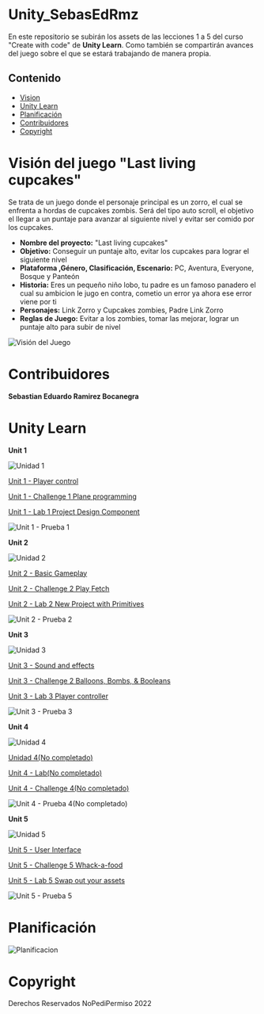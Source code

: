 # Unity_SebasEdRmz

En este repositorio se subirán los assets de las lecciones 1 a 5 del curso "Create with code" de **Unity Learn**. 
Como también se compartirán avances del juego sobre el que se estará trabajando de manera propia.

Contenido
---------

-   [Vision](#Visión-del-juego-"Last-living-cupcakes")
-   [Unity Learn](#Unity-Learn)
-   [Planificación](#planificación)
-   [Contribuidores](#Contribuidores)
-   [Copyright](#copyright)

# Visión del juego "Last living cupcakes"

Se trata de un juego donde el personaje principal es un zorro, el cual se enfrenta a hordas de cupcakes zombis. 
Será del tipo auto scroll, el objetivo el llegar a un puntaje para avanzar al siguiente nivel y evitar ser comido por los cupcakes.

- **Nombre del proyecto:** "Last living cupcakes"
- **Objetivo:** Conseguir un puntaje alto, evitar los cupcakes para lograr el siguiente nivel 
- **Plataforma ,Género, Clasificación, Escenario:** PC, Aventura, Everyone, Bosque y Panteón
- **Historia:** Eres un pequeño niño lobo, tu padre es un famoso panadero el cual su ambicion le jugo en contra, cometio un error ya ahora ese error viene por ti 
- **Personajes:**  Link Zorro y Cupcakes zombies, Padre Link Zorro
- **Reglas de Juego:** Evitar a los zombies, tomar las mejorar, lograr un puntaje alto para subir de nivel

![Visión del Juego](https://lh3.googleusercontent.com/39FIeCthrI0nvj4tjDiYemnjGhb62wie5w_7ef9SM1QBQsP8MQy2SP5-tKPiDMyIDLpry9jafl0HpwZXgMl3iYMpfH-Hqj07_M0qVVcQ46DT6cvXcq9r2-TA7m4JhBUleqVlXusM9is907FpKME2qAkMDn6fng4kPukoxZVJZhWTF_6z0eVpbVv3GRO1Tj56tQdrX45TxakcuTaVvpCQei6pOMWe9zIIIj3gne1FYUF4m2A9Y7DSgoyR7-0IeqXxGw5O8_XM6Vvg9cDLRuK7RNhMEsOYf3_DDGkGiqe7Yyl9a2i21Odh-AEQmxGXHbaZCFuGF-zDMt790GBst6eiT0ZVSjH_6lk5kGqLw_beEEvEwjkl6F8MNKxtLu2nT1u4Ut-WipHWnH_IbQCvObDeqane0UJotzBj7kxA_BHiOEoi8aDZg94E__J0rKeBPrA-qnVMEu7l3UBLOSbBdFzFPyHBzDoe5qlBnLSi-nJjMmSvlqZestl9n8o1F2qwqsCb6qRnKXXmvykvZyWBXHVmLRQffO9005Jii706RADxcmjbIm_0vB-wBQDQAfKVJclVokOUyOYKcSTcce6AqZ1mjVnla0xPH__gzT95IisuAyIEqUtqkxJAf62eB6gg2UWCzcR5RiJ50n9uwyyPijLp2kbLE9r8mHMhNnwz_Dhv58XuEcS65ReMQ62yN1FsnJvB2nESmEDbX-sAwVXYINqPyFcK5xpSFgxd5rxGeBjQV36guon_6iZeC7Whnn4ERGCF60Lu7nCI_y3nJkoHucvlYyBI8Ry8FMgAlbBpVNc44Y3sXK-gLW0A5zzB9ndeEICqSBxHoqOD3dLnDb1ElquPZ-4bEfdu687CQR9kP-tRVzZYOFVTrddhyVSehOJfTjHoBD4K4EoA1f3jrVG8PVxZZV8DZTluuMRaeAFZveCNqwgJ7nB8e5sjYoaFL5MrN-aOmP-N7ZIE7it_p_ffKOnw=w1539-h866-no?authuser=0 "Prototype")

# Contribuidores

**Sebastian Eduardo Ramirez Bocanegra**

# Unity Learn

**Unit 1**

![Unidad 1](https://connect-prd-cdn.unity.com/20190515/learn/images/4d417a32-aba0-47e5-a57b-c56ea9548013_P1_1080pBanner.png.200x0x1.webp "Unidad 1")

[Unit 1 - Player control](https://github.com/Sebas-B/Unity_SebasEdRmz/tree/main/unity1_unidad1/Leccion1/Assets)

[Unit 1 - Challenge 1 Plane programming](https://github.com/Sebas-B/Unity_SebasEdRmz/tree/main/unity1_unidad1/Reto1/Assets)

[Unit 1 - Lab 1 Project Design Component](https://github.com/Sebas-B/Unity_SebasEdRmz/blob/main/unity1_unidad1/Lab1ProjectDesignDocument/Project%20Design%20Doc.pdf)

![Unit 1 - Prueba 1](https://lh3.googleusercontent.com/N01F_aDGNGN7gIDx95DEttzUUc-zq8CKGmVqGQb7rT8uqsft7rQ6I1pP2zckCWzk2FcfERzTU42JZUAjKYCoAq4mcm2P7xY-IDD9dkgOtNHLCUVQkiDHxWOkvTSPUC_PdN7cTxyNPjYmgPkkiVtxppOe_DHmuMBKIHHL4Rh-B6kTEwZoEOfUta7OgjI-YqR0d2W7X7lSnMrhegm5yqtE_O8YlLPT1RIKfRzFqDNPRAYZyireium2vzuh8eliuo7iGvjA2IaHXFws-cOezSMkBG45XMY-EtAvK9tBcPv3do5F15elOAV_SEXtpvU1EEsY-cD6dUWFA8KPVgYQbqWJUDwQYxJrtbR5ydw0JjQ8jKjfPTYUQ508FEnOs0ztx_2dH9N5HpvOBD5Cp0wUbusQ-RMoYM_munJQ__zxpTyfw-7n2bqehraklxJNbsm8I3nqEy-J94QPAE-QxgUMtza4PW8LmGL0uUzFifX8EkPRLaVhe3f1eAX9_fTY4rKgQuiGhvt-JIzhSdZCNT6VvvPtePbsZIpMosnDvOnWnu_opcokrFHBJ0MY6RuKy3gNuIIngXpbziE3yfutXP4IetbOqm_KPtAJJKrrbWuaLee9s0MyjJwyT_i2HcnpH2AaGDqWx0zhylV4erpt5-AHdAXLMHvtNC-Z1ueozNtEUjOvyBKuu5A01FXq1I_8yk9keRv9VYoVs9go0eYUgETMEPp5UL6smirYx8c8IkGaTFVndRNoOrLusyqDFumhEpwoclQnqprCeb21fzPQZeYAePNZn_G4fIXQ7jhZG1vIvchjj7aIYzl1fkBvtVGFkRoVsecg5QkJemgPwsuklzM-8Gn8mUxdUVjsc8_wrNHau05-bjDMyEFGcPaQrbR926qqDr13nh7X4wtNZMLcHMJwU53kEjv1GWfUh-cVqepBuQ_9POSn1Myx1_VrtBjcYEEvtKXPB1q1ksuR_xepH4qs_CQU=w921-h518-no?authuser=1)

**Unit 2**

![Unidad 2](https://connect-prd-cdn.unity.com/20190516/learn/images/bf8d3473-c257-4b77-baec-74c0e35d554a_p21080pBanner.png.200x0x1.webp "Unidad 2")

[Unit 2 - Basic Gameplay](https://github.com/Sebas-B/Unity_SebasEdRmz/tree/main/unity2_unidad1/Leccion2/Assets)

[Unit 2 - Challenge 2 Play Fetch](https://github.com/Sebas-B/Unity_SebasEdRmz/tree/main/unity2_unidad1/Reto2/Assets)

[Unit 2 - Lab 2 New Project with Primitives](https://github.com/Sebas-B/Unity_SebasEdRmz/tree/main/unity2_unidad1/Lab2NewProjectwithPrimitives/Assets)

![Unit 2 - Prueba 2](https://lh3.googleusercontent.com/cNXOzEIEGfMHuBanSi_5Qg9rY4kE60N55gHB0Jdxjz2HPJQjFmIioUaxbncJjLzwiGrUFjsHyvuFNCFMfVKwYy0h0mWENYmcySIgcVBXt-yvhxPhkpFduyq1phRGWTOv2QlmQXZSZbZ0Qw4KSvDM8mPYci23EVyxRXWn7xdxPjk0vX_z7anvundeBSicCI6rCEqs70lDEEfvyEHxqGcBZ2EN62YHz95GYFTP6ekwXphqE6KLLRyFlmXYOcVsTcuI5fYU669S_y8IaZB3LlCAKmEk-CGCHdBhi__e1orT-euVCrlJbuUHfiOSvUh3IWbQU2MoQdCLY6BRdHJp8gA4risd09HoJw-uSgVoymIA1iTZjCMCbIKr5vNPHH1EskiiRdCd5NpZBNQIzmHpcWUdPhmL7AZIq3bVns763lIMEBUlsGcCkofUr7o1DJajny6ju4YnmqXGx5SnX56pPGceZi0SQzhwL6_Ojd-m86HSy6Z2E3zYXYunJkMiOYfxF61eRKbQsJbtnyHGBxBnOsDp3UfzHhhOdoDs6qg5L-dadLDQGycMl4u8Ku1YQ9UXamLypU_cBXxNyyl5GhukWRzG-QtfAuYR6jlnfOPF3aeizKgDKLljfgNnTv46aqE5n0qtHUfwWiGNwbvFkWRGUN9oyi__N8eLeCcBhvv3wCM0GA6VjHvaFTYnDWrwf3dKxX9rLSiVe9CPFDmJSJRH2nbVrnd__29CR76pX5ZBrMfdkEldQ5VN1JPGH16y_QLwshrr17Sy49kSx624WMkp2J6DTtHieqIES-pkvyjsWDarXOad5NWZa3-BlpxQI1fTo_UFQNt0hvY19TY-KcQll7LJO90hDCnVzPQIactx_El0LcQhnv_T4fyvQyI_CNKNbh1iPBbrF4vUEL5H7-HCikd1kw3gAd-6FahVbGhX6PVYgO2yOgbLjNY06cVx_RixaKUHltQhVKItf1QmtW4Ur2UU=w921-h518-no?authuser=1)

**Unit 3**

![Unidad 3](https://connect-prd-cdn.unity.com/20190606/learn/images/998f1459-9767-49af-a033-b1e52a38bc66_P31080pBanner__1_.png.200x0x1.webp "Unidad 3")

[Unit 3 - Sound and effects](https://github.com/Sebas-B/Unity_SebasEdRmz/tree/main/unity3_unidad2/Leccion3/Assets)

[Unit 3 - Challenge 2 Balloons, Bombs, & Booleans](https://github.com/Sebas-B/Unity_SebasEdRmz/tree/main/unity3_unidad2/Reto3/Assets)

[Unit 3 - Lab 3 Player controller]()

![Unit 3 - Prueba 3](https://lh3.googleusercontent.com/HF9Sq_fcntG3naf_o_jJ8V7eS76EXBscjNTdRG1EQRxn9T2Rwi90Ixt9UDDYwFsMUfEwaOBqSkviTrNSv3SUUMx5xvppxrASIOz-Cz0sPwtQSWqueZjBKK1nwfFnhkkPF8XWl4CddjaYM_Fg_2R-nvooa72FcUqqfUHFtfnAZ4Z-cG6Un0VpL4IsihQzUT8IOaPt-gY4veBF1-DJ8ho7EPVOYBgBxZ6EWrdInh7Lsp-KFZuTK2FR3tfMVZpQKfFZvZe9gKmpm6nZ5xYPsd_21La3-3Du1nVnI9dVMqpg48X_OAIxkkoWgkQwiOIx9LAXoDK3_XNyvgFSR7urMEcU8b3N0S78XUvVTRZYkCU1MGEazj5HtdQhfllV7VGmY-oDhFbC6Vm5zOwJEdZ4dI_OeicXRloqEOYTjrXUbRPbzAO26LVZJQ0p6VRw54BnRn0Dm7kBFihbETA8RkoDr09O-D7_GH-DdNfs5iUO6EDXyTkuvLtxrgvGKv7X5n7e-TFpEw_w8rtuEKUO_3DPTJGgWdWg1K9tdFhEMrr2q1XBJds8hT9JmTsz3EGNqNU2j2ABqsCkPaS8_J42t9yf6xxT668fqhUyZPN5wfBrRjdUNA6-8pZmJ4wFtLl55Z5vr_bepPo3FO6VnNb2VRiGPLmpiMDICcyAywrzjAIKiJrt4RlsPYMIIQ-IlWK1GjY_rjtGWnb7KIOfBHMLi6T5M3ebEpglHceBdWbH6UEjHb2JWJG0J8kJeTAcoHcDsspdHWLxuMkicmFmGT1_dKS0JfP8sT9sdGVoGUeh2qI7PBhEmdSsbViJx-2nmCKA_w0RKs0IPz_BAlmCYbYOeBUC7ANp-Kb9-fDMRHQYZr4dCEYPCijvrUTO5bsoB_D0cmr8h5Mn5E4lgzNL1J6_tOnpxIHuxhXJ0cfEemkozO7f_nSE63gprQyck0ERsqA5NRoYuXoHtv9e5v6oNewhgWt-Yd6x=w1626-h866-no?authuser=1)


**Unit 4**

![Unidad 4](https://connect-prd-cdn.unity.com/20190606/learn/images/3c9ad8f0-9f2c-4265-806e-1baaed1fa8a3_p41080pBanner__1_.png.200x0x1.webp "Unidad 4")

[Unidad 4(No completado)]()

[Unit 4 - Lab(No completado)]()

[Unit 4 - Challenge 4(No completado)]()

![Unit 4 - Prueba 4(No completado)]()



**Unit 5**

![Unidad 5](https://connect-prd-cdn.unity.com/20190606/learn/images/08de1b60-efa5-4f1d-8e33-50979f62e589_p51080pBanner__1_.png.200x0x1.webp "Unidad 5")

[Unit 5 - User Interface](https://github.com/Sebas-B/Unity_SebasEdRmz/tree/main/unity5_unidad2/Leccion5/Assets)

[Unit 5 - Challenge 5 Whack-a-food](https://github.com/Sebas-B/Unity_SebasEdRmz/tree/main/unity5_unidad2/Reto5/Assets)

[Unit 5 - Lab 5 Swap out your assets](https://github.com/Sebas-B/Unity_SebasEdRmz/tree/main/unity5_unidad2/Lab5/Assets)

![Unit 5 - Prueba 5](https://lh3.googleusercontent.com/FuGriYA7FI8eKD8OHGbJdl8BGI-PqLu_9Tdu7VwcFAAQbhwu9agrL_uI27vFHmOpSAWYLkdCeo5Ex66RC-8h-ZaljKk-WMq4ofmyazUdttpA-Iy24PhOPLkBBakYO_7VWAH51OAc1bvHe2C4LJnLeoGCiQUfUSq7anhoWRPMLugRi8WYPdxXA6NO9Yd2tvsyMAinatf4BbZiGc1-YqYHgF6NMn3cAnNXPAhWU1fqGxnVYSJnzE2PW37GUTLrwaHBmD-Ur4WJDk863N2VbcqEx5P-Zkg310Lq4RFnnPb3jzh25GXRo8syZP7ztWU1aFfKH9VVLlCCZ8CIroT2D6GHkedW1oKoQCGmYSZeQp3bCs3vCLDyZ9sUP_vr0OMcq7tubDHWEyzYbuoc56H8ZtUUFqOza-Ps2JD82LsW_WnjhQ0cFfRayGo3nb9MpCaabKWEDl8o9bO6iNpzPxf6YueBqE_1rrBSMDGDzx2_K3guahvRG2p5dEfmzuNAbmAAxJXf8qPmYbuR2LKx7f7vgOi0f-0oMLeFfREGJrrwpQ8tn2dqOKm-VYXHuwoPCs2o5j4_KA10GfzUNsb8htn7AQvoG3JlYb3KqpIvqF__tRbAx8T5WMDbVU8EX8qG8Nx6pGNpzBcPWafbUob96HqO1gXA8LScUIwnJiQxngFad4VEhBN4zsvd_to-wtWYXAb1bSLScP0IuPSwbR3BZGaCTyegjvBFlTZatOBy_sMKjMMJfE1PgoOGs06gM8kzYAH-Z2yB_lXzClWHeuSuvqv21UMjECyfI_EeOmZ60odQhvI_uISL_BBmtqMpbLe1va43x34jXxWxfbYa2-vbNYtrMjgvKbgoD73fULJOEQqriLK3_Y8KFQTxBfthlMT7OT_5XDRbbdHo1RQrdlFgpTtD7SxJdfdAqkDh1cL_Dska9JOeQz21xMhxHgehQdO_aTmwWCU0sgCMEzZ_lyQeL8M9UO_Z=w1641-h866-no?authuser=1)

# Planificación

![Planificacion](https://lh3.googleusercontent.com/ElYgm_RHGdl1RR1_zvQTTNpXtpXCLBmkcNX5IUyOEQgV0OKqPRuYgfyt7dDNe_IMyt9nlN6PhNalAWNrSC-T45V7RVd7qo6Da42Zv4hHXBVt6OmX3XP7GDt4xz3BcCLGhcdno_mKeGJgEW1OV1ZWXNzr-AxZrgZlHmoqIlZeOo3H41ShiRznYZ44D6EzNz1vjse8QvNGz54Bb88eV19cRK4H4MXYU-Rug8neHFVIsZZXG1tnvB-HVyLD2qg05UcbHE4fCBI6J10UJKk6PUjyHOoavSgQXUP47kjQMge6w20aChKBsz5oEm5sc8xJkF0mokh6Ap7jVsOZVbeuzbc3IYNohEXqBS7xVh6Hr_j46p87AWrwuXgDy9iWGPmXrh9RYCV3rWYrw8T2LSM5KvapKkZSmvnZ_HFZXtWf1QuWOEnU5mh2kE7U8nhBebnEqV5n3qjImQfenqeTBMjAHXLqAUU5_GbikP3WV3lIWZ1tqPer6DhKJIAHwpr-nA2POB-P4l2eM81Gf_Tc-ZtwB4tvvxX5JORbSYKwo36RIsv5wzPhQlDgf3V5DIf8wkscTVU2Srz1iO_mE3zr4KkKVgNpoHmFIRihm7KQIeBaqSg2PY1NS0PwExvwWwWyK7r9FKLUUeMLfB553mf11RAgDaqmFFAeN7gvTxsyibsjxaI29Kfd7YyIlmAWj183_s9ahqsfmqC6KR09h0rMOV6DcQ-coX-Pu0gpEFKYmChQhJR_1_KhLhF3Sp3uTaKKQqTnsR8lttWgSHBpFANkK3R4WuZz2W5ICj06knZlrRs_JEuoVxNWQUTJprnDKYkWc9JBcQp4ZnMvylzmDHxLjgJCJBrSvVkBhWzG_RhdgI-acCEcUM0kxTA9aIZGLb-KkHQeQeYQa8Zjr1PxUnIL4xcWIpMtuWfluriHLxTnW2YMFmdfkzNwpgRpIShPSpGBJJgSqriTqQO5K5uPeT0z9tZnnSx_=w604-h189-no?authuser=1)

# Copyright

Derechos Reservados NoPediPermiso 2022

